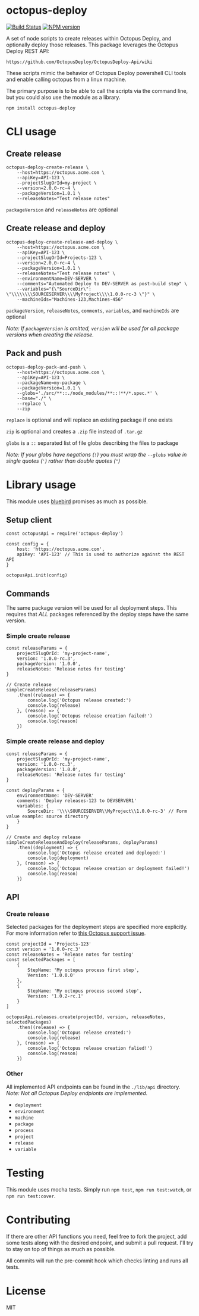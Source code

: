 # octopus-deploy

[![Build Status](https://travis-ci.org/parkerholladay/node-octopus-deploy.svg?branch=master)](https://travis-ci.org/parkerholladay/node-octopus-deploy)
[![NPM version](https://badge.fury.io/js/octopus-deploy.png)](http://badge.fury.io/js/octopus-deploy)

A set of node scripts to create releases within Octopus Deploy, and optionally deploy those releases.
This package leverages the Octopus Deploy REST API:

```
https://github.com/OctopusDeploy/OctopusDeploy-Api/wiki
```

These scripts mimic the behavior of Octopus Deploy powershell CLI tools and enable calling octopus from a linux machine.

The primary purpose is to be able to call the scripts via the command line, but you could also use the module as a library.

```
npm install octopus-deploy
```

# CLI usage

## Create release

```
octopus-deploy-create-release \
    --host=https://octopus.acme.com \
    --apiKey=API-123 \
    --projectSlugOrId=my-project \
    --version=2.0.0-rc-4 \
    --packageVersion=1.0.1 \
    --releaseNotes="Test release notes"
```
`packageVersion` and `releaseNotes` are optional

## Create release and deploy

```
octopus-deploy-create-release-and-deploy \
    --host=https://octopus.acme.com \
    --apiKey=API-123 \
    --projectSlugOrId=Projects-123 \
    --version=2.0.0-rc-4 \
    --packageVersion=1.0.1 \
    --releaseNotes="Test release notes" \
    --environmentName=DEV-SERVER \
    --comments="Automated Deploy to DEV-SERVER as post-build step" \
    --variables="{\"SourceDir\": \"\\\\\\\\SOURCESERVER\\\\MyProject\\\\1.0.0-rc-3 \"}" \
    --machineIds="Machines-123,Machines-456"
```
`packageVersion`, `releaseNotes`, `comments`, `variables`, and `machineIds` are optional

_Note: If `packageVersion` is omitted, `version` will be used for all package versions when creating the release._

## Pack and push

```
octopus-deploy-pack-and-push \
    --host=https://octopus.acme.com \
    --apiKey=API-123 \
    --packageName=my-package \
    --packageVersion=1.0.1 \
    --globs='./src/**::./node_modules/**::!**/*.spec.*' \
    --base="./" \
    --replace \
    --zip
```
`replace` is optional and will replace an existing package if one exists

`zip` is optional and creates a `.zip` file instead of `.tar.gz`

`globs` is a `::` separated list of file globs describing the files to package

_Note: If your globs have negations (`!`) you must wrap the `--globs` value in single quotes (`'`) rather than double quotes (`"`)_

# Library usage

This module uses [bluebird](https://github.com/petkaantonov/bluebird) promises as much as possible.

## Setup client

```
const octopusApi = require('octopus-deploy')

const config = {
    host: 'https://octopus.acme.com',
    apiKey: 'API-123' // This is used to authorize against the REST API
}

octopusApi.init(config)
```

## Commands

The same package version will be used for all deployment steps. This requires that _ALL_ packages referenced by the deploy steps have the same version.

### Simple create release

```
const releaseParams = {
    projectSlugOrId: 'my-project-name',
    version: '1.0.0-rc.3',
    packageVersion: '1.0.0',
    releaseNotes: 'Release notes for testing'
}

// Create release
simpleCreateRelease(releaseParams)
    .then((release) => {
        console.log('Octopus release created:')
        console.log(release)
    }, (reason) => {
        console.log('Octopus release creation failed!')
        console.log(reason)
    })
```

### Simple create release and deploy

```
const releaseParams = {
    projectSlugOrId: 'my-project-name',
    version: '1.0.0-rc.3',
    packageVersion: '1.0.0',
    releaseNotes: 'Release notes for testing'
}

const deployParams = {
    environmentName: 'DEV-SERVER'
    comments: 'Deploy releases-123 to DEVSERVER1'
    variables: {
        SourceDir: '\\\\SOURCESERVER\\MyProject\\1.0.0-rc-3' // Form value example: source directory
    }
}

// Create and deploy release
simpleCreateReleaseAndDeploy(releaseParams, deployParams)
    .then((deployment) => {
        console.log('Octopus release created and deployed:')
        console.log(deployment)
    }, (reason) => {
        console.log('Octopus release creation or deployment failed!')
        console.log(reason)
    })
```

## API

### Create release

Selected packages for the deployment steps are specified more explicitly. For more information refer to [this Octopus support issue](http://help.octopusdeploy.com/discussions/problems/35372-create-release-a-version-must-be-specified-for-every-included-nuget-package).

```
const projectId = 'Projects-123'
const version = '1.0.0-rc.3'
const releaseNotes = 'Release notes for testing'
const selectedPackages = [
    {
        StepName: 'My octopus process first step',
        Version: '1.0.0.0'
    },
    {
        StepName: 'My octopus process second step',
        Version: '1.0.2-rc.1'
    }
]

octopusApi.releases.create(projectId, version, releaseNotes, selectedPackages)
    .then((release) => {
        console.log('Octopus release created:')
        console.log(release)
    }, (reason) => {
        console.log('Octopus release creation falied!')
        console.log(reason)
    })
```

### Other

All implemented API endpoints can be found in the `./lib/api` directory. _Note: Not all Octopus Deploy endpionts are implemented._

- `deployment`
- `environment`
- `machine`
- `package`
- `process`
- `project`
- `release`
- `variable`

# Testing

This module uses mocha tests. Simply run `npm test`, `npm run test:watch`, or `npm run test:cover`.

# Contributing

If there are other API functions you need, feel free to fork the project, add some tests along with the desired endpoint, and submit a pull request.
I'll try to stay on top of things as much as possible.

All commits will run the pre-commit hook which checks linting and runs all tests.

# License

MIT
